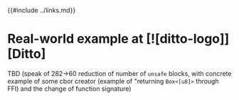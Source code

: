 {{#include ../links.md}}

# Real-world example at [![ditto-logo]][Ditto]

<span class="warning">

TBD (speak of 282→60 reduction of number of `unsafe` blocks,
with concrete example of some cbor creator (example of "returning `Box<[u8]>` through FFI) and the change of
function signature)

</span>
